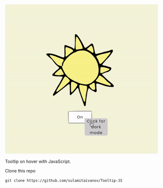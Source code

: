 ![](tooltip.gif)

Tooltip on hover with JavaScript.

Clone this repo

`git clone https://github.com/sulamitaivanov/Tooltip-JS`